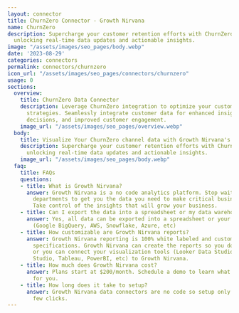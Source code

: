```yaml
---
layout: connector
title: ChurnZero Connector - Growth Nirvana
name: ChurnZero
description: Supercharge your customer retention efforts with ChurnZero integration,
  unlocking real-time data updates and actionable insights.
image: "/assets/images/seo_pages/body.webp"
date: '2023-08-29'
categories: connectors
permalink: connectors/churnzero
icon_url: "/assets/images/seo_pages/connectors/churnzero"
usage: 0
sections:
  overview:
    title: ChurnZero Data Connector
    description: Leverage ChurnZero integration to optimize your customer retention
      strategies. Seamlessly integrate customer data for enhanced insights, informed
      decisions, and improved customer engagement.
    image_url: "/assets/images/seo_pages/overview.webp"
  body:
    title: Visualize Your ChurnZero channel data with Growth Nirvana's ChurnZero Connector
    description: Supercharge your customer retention efforts with ChurnZero integration,
      unlocking real-time data updates and actionable insights.
    image_url: "/assets/images/seo_pages/body.webp"
  faq:
    title: FAQs
    questions:
    - title: What is Growth Nirvana?
      answer: Growth Nirvana is a no code analytics platform. Stop waiting for other
        departments to get you the data you need to make critical business decisions.
        Take control of the insights that will grow your business.
    - title: Can I export the data into a spreadsheet or my data warehouse?
      answer: Yes, all data can be exported into a spreadsheet or your data warehouse
        (Google BigQuery, AWS, Snowflake, Azure, etc)
    - title: How customizable are Growth Nirvana reports?
      answer: Growth Nirvana reporting is 100% white labeled and customized to your
        specifications. Growth Nirvana can create the reports so you don’t have to
        or you can connect your visualization tools (Looker Data Studio/Google Data
        Studio, Tableau, PowerBI, etc) to Growth Nirvana.
    - title: How much does Growth Nirvana cost?
      answer: Plans start at $200/month. Schedule a demo to learn what plan is best
        for you.
    - title: How long does it take to setup?
      answer: Growth Nirvana data connectors are no code so setup only requires a
        few clicks.
---
```

